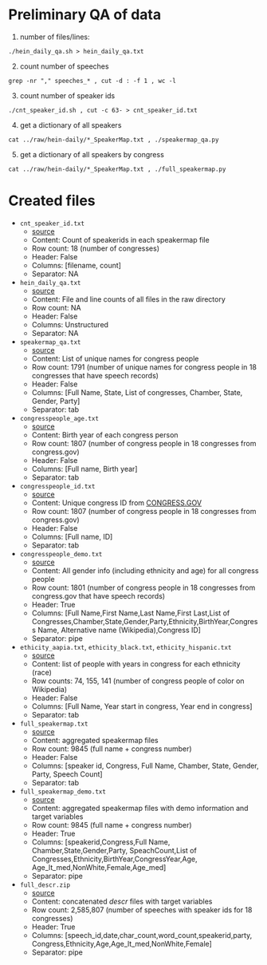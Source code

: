# Preliminary QA of data

1. number of files/lines:
```
./hein_daily_qa.sh > hein_daily_qa.txt
```

2. count number of speeches
```
grep -nr "," speeches_* , cut -d : -f 1 , wc -l
```

3. count number of speaker ids
```
./cnt_speaker_id.sh , cut -c 63- > cnt_speaker_id.txt
```

4. get a dictionary of all speakers
```
cat ../raw/hein-daily/*_SpeakerMap.txt , ./speakermap_qa.py
```

5. get a dictionary of all speakers by congress
```
cat ../raw/hein-daily/*_SpeakerMap.txt , ./full_speakermap.py
```

# Created files

- `cnt_speaker_id.txt`
    + [source](https://github.com/YuliaZamriy/W266-Final-Project/blob/master/data/QA/cnt_speaker_id.sh)
    + Content: Count of speakerids in each speakermap file
    + Row count: 18 (number of congresses)
    + Header: False
    + Columns: [filename, count]
    + Separator: NA
- `hein_daily_qa.txt`
    + [source](https://github.com/YuliaZamriy/W266-Final-Project/blob/master/data/QA/hein_daily_qa.sh)
    + Content: File and line counts of all files in the raw directory
    + Row count: NA
    + Header: False
    + Columns: Unstructured
    + Separator: NA
- `speakermap_qa.txt`
    + [source](https://github.com/YuliaZamriy/W266-Final-Project/blob/master/data/QA/speakermap_qa.py)
    + Content: List of unique names for congress people
    + Row count: 1791 (number of unique names for congress people in 18 congresses that have speech records)
    + Header: False
    + Columns: [Full Name, State, List of congresses, Chamber, State, Gender, Party]
    + Separator: tab
- `congresspeople_age.txt`
    + [source](https://github.com/YuliaZamriy/W266-Final-Project/blob/master/data/QA/collecting_demo.ipynb)
    + Content: Birth year of each congress person
    + Row count: 1807 (number of congress people in 18 congresses from congress.gov)
    + Header: False
    + Columns: [Full name, Birth year]
    + Separator: tab
- `congresspeople_id.txt`
    + [source](https://github.com/YuliaZamriy/W266-Final-Project/blob/master/data/QA/collecting_demo.ipynb)
    + Content: Unique congress ID from [CONGRESS.GOV](https://www.congress.gov/members)
    + Row count: 1807 (number of congress people in 18 congresses from congress.gov)
    + Header: False
    + Columns: [Full name, ID]
    + Separator: tab
- `congresspeople_demo.txt`
    + [source](https://github.com/YuliaZamriy/W266-Final-Project/blob/master/data/QA/speakermap_qa.ipynb)
    + Content: All gender info (including ethnicity and age) for all congress people
    + Row count: 1801 (number of congress people in 18 congresses from congress.gov that have speech records)
    + Header: True
    + Columns: [Full Name,First Name,Last Name,First Last,List of Congresses,Chamber,State,Gender,Party,Ethnicity,BirthYear,Congress Name,  Alternative name (Wikipedia),Congress ID]
    + Separator: pipe
- `ethicity_aapia.txt`, `ethicity_black.txt`, `ethicity_hispanic.txt`
    + [source](https://github.com/YuliaZamriy/W266-Final-Project/blob/master/data/QA/collecting_demo.ipynb)
    + Content: list of people with years in congress for each ethnicity (race)
    + Row counts: 74, 155, 141 (number of congress people of color on Wikipedia)
    + Header: False
    + Columns: [Full Name, Year start in congress, Year end in congress]
    + Separator: tab
- `full_speakermap.txt`
    + [source](https://github.com/YuliaZamriy/W266-Final-Project/blob/master/data/QA/full_speakermap.py)
    + Content: aggregated speakermap files
    + Row count: 9845 (full name + congress number)
    + Header: False
    + Columns: [speaker id, Congress, Full Name, Chamber, State, Gender, Party, Speech Count]
    + Separator: tab
- `full_speakermap_demo.txt`
    + [source](https://github.com/YuliaZamriy/W266-Final-Project/blob/master/EDA/EDA_Yulia_0309_speakermap.ipynb)
    + Content: aggregated speakermap files with demo information and target variables
    + Row count: 9845 (full name + congress number)
    + Header: True
    + Columns: [speakerid,Congress,Full Name, Chamber,State,Gender,Party, SpeachCount,List of Congresses,Ethnicity,BirthYear,CongressYear,Age, Age_lt_med,NonWhite,Female,Age_med]
    + Separator: pipe
- `full_descr.zip`
    + [source](https://github.com/YuliaZamriy/W266-Final-Project/blob/master/data/QA/speech_descr_qa.ipynb)
    + Content: concatenated *descr* files with target variables
    + Row count: 2,585,807 (number of speeches with speaker ids for 18 congresses)
    + Header: True
    + Columns: [speech_id,date,char_count,word_count,speakerid,party, Congress,Ethnicity,Age,Age_lt_med,NonWhite,Female]
    + Separator: pipe


